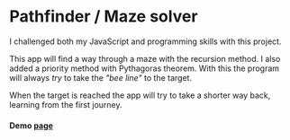 <h1>Pathfinder / Maze solver</h1>

<p>I challenged both my JavaScript and programming skills with this project.</p>
<p>This app will find a way through a maze with the recursion method. I also added a priority method with Pythagoras theorem. With this the program will always <i>try</i> to take the <i>"bee line"</i> to the target.</p>
<p>When the target is reached the app will try to take a shorter way back, learning from the first journey.</p>
<h4>Demo <a href="https://pathfinder-app.netlify.com/" target="_blank">page</a></h4>
